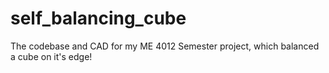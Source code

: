 # self_balancing_cube
The codebase and CAD for my ME 4012 Semester project, which balanced a cube on it's edge!
